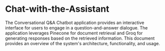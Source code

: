 # Chat-with-the-Assistant
The Conversational Q&amp;A Chatbot application provides an interactive interface for users to engage in a question-and-answer dialogue. The application leverages Pinecone for document retrieval and Groq for generating responses based on the retrieved information. This document provides an overview of the system's architecture, functionality, and usage.
